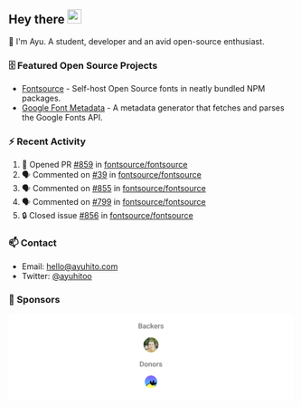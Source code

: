 ## Hey there <img src="https://media.giphy.com/media/hvRJCLFzcasrR4ia7z/giphy.gif" width="25" height="25">

📝 I'm Ayu. A student, developer and an avid open-source enthusiast.

### 🗄 Featured Open Source Projects

- [Fontsource](https://github.com/fontsource/fontsource) - Self-host Open Source fonts in neatly bundled NPM packages.
- [Google Font Metadata](https://github.com/fontsource/google-font-metadata) - A metadata generator that fetches and parses the Google Fonts API.

### ⚡ Recent Activity

<!--START_SECTION:activity-->

1. 💪 Opened PR [#859](https://github.com/fontsource/fontsource/pull/859) in [fontsource/fontsource](https://github.com/fontsource/fontsource)
2. 🗣 Commented on [#39](https://github.com/fontsource/fontsource/issues/39#issuecomment-1742257958) in [fontsource/fontsource](https://github.com/fontsource/fontsource)
3. 🗣 Commented on [#855](https://github.com/fontsource/fontsource/issues/855#issuecomment-1742254739) in [fontsource/fontsource](https://github.com/fontsource/fontsource)
4. 🗣 Commented on [#799](https://github.com/fontsource/fontsource/issues/799#issuecomment-1742252786) in [fontsource/fontsource](https://github.com/fontsource/fontsource)
5. 🔒 Closed issue [#856](https://github.com/fontsource/fontsource/issues/856) in [fontsource/fontsource](https://github.com/fontsource/fontsource)
<!--END_SECTION:activity-->

### 📫 Contact

- Email: hello@ayuhito.com
- Twitter: [@ayuhitoo](https://twitter.com/ayuhitoo)

### :sparkling_heart: Sponsors

<p align="center">
  <a href="https://cdn.jsdelivr.net/gh/ayuhito/ayuhito/sponsors.svg">
    <img src='https://raw.githubusercontent.com/ayuhito/ayuhito/master/sponsors.svg'/>
  </a>
</p>
